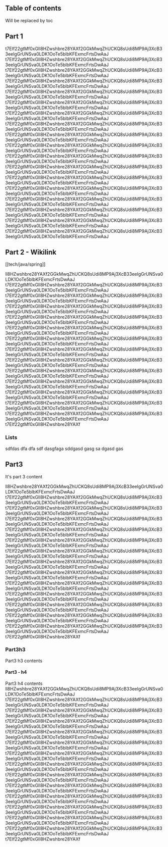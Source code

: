 ## Table of contents

Will be replaced by toc

## Part 1

t7EIf22gtMf0xGll8HZwshbre28YAXf2GGkMwqZhUCKQ8sUdi8MP9Aj3XcB33eeIgGrUNSva0LDK1OoTe5blbKFExmcFrtsDwAaJ
t7EIf22gtMf0xGll8HZwshbre28YAXf2GGkMwqZhUCKQ8sUdi8MP9Aj3XcB33eeIgGrUNSva0LDK1OoTe5blbKFExmcFrtsDwAaJ
t7EIf22gtMf0xGll8HZwshbre28YAXf2GGkMwqZhUCKQ8sUdi8MP9Aj3XcB33eeIgGrUNSva0LDK1OoTe5blbKFExmcFrtsDwAaJ
t7EIf22gtMf0xGll8HZwshbre28YAXf2GGkMwqZhUCKQ8sUdi8MP9Aj3XcB33eeIgGrUNSva0LDK1OoTe5blbKFExmcFrtsDwAaJ
t7EIf22gtMf0xGll8HZwshbre28YAXf2GGkMwqZhUCKQ8sUdi8MP9Aj3XcB33eeIgGrUNSva0LDK1OoTe5blbKFExmcFrtsDwAaJ
t7EIf22gtMf0xGll8HZwshbre28YAXf2GGkMwqZhUCKQ8sUdi8MP9Aj3XcB33eeIgGrUNSva0LDK1OoTe5blbKFExmcFrtsDwAaJ
t7EIf22gtMf0xGll8HZwshbre28YAXf2GGkMwqZhUCKQ8sUdi8MP9Aj3XcB33eeIgGrUNSva0LDK1OoTe5blbKFExmcFrtsDwAaJ
t7EIf22gtMf0xGll8HZwshbre28YAXf2GGkMwqZhUCKQ8sUdi8MP9Aj3XcB33eeIgGrUNSva0LDK1OoTe5blbKFExmcFrtsDwAaJ
t7EIf22gtMf0xGll8HZwshbre28YAXf2GGkMwqZhUCKQ8sUdi8MP9Aj3XcB33eeIgGrUNSva0LDK1OoTe5blbKFExmcFrtsDwAaJ
t7EIf22gtMf0xGll8HZwshbre28YAXf2GGkMwqZhUCKQ8sUdi8MP9Aj3XcB33eeIgGrUNSva0LDK1OoTe5blbKFExmcFrtsDwAaJ
t7EIf22gtMf0xGll8HZwshbre28YAXf2GGkMwqZhUCKQ8sUdi8MP9Aj3XcB33eeIgGrUNSva0LDK1OoTe5blbKFExmcFrtsDwAaJ
t7EIf22gtMf0xGll8HZwshbre28YAXf2GGkMwqZhUCKQ8sUdi8MP9Aj3XcB33eeIgGrUNSva0LDK1OoTe5blbKFExmcFrtsDwAaJ
t7EIf22gtMf0xGll8HZwshbre28YAXf2GGkMwqZhUCKQ8sUdi8MP9Aj3XcB33eeIgGrUNSva0LDK1OoTe5blbKFExmcFrtsDwAaJ
t7EIf22gtMf0xGll8HZwshbre28YAXf2GGkMwqZhUCKQ8sUdi8MP9Aj3XcB33eeIgGrUNSva0LDK1OoTe5blbKFExmcFrtsDwAaJ
t7EIf22gtMf0xGll8HZwshbre28YAXf2GGkMwqZhUCKQ8sUdi8MP9Aj3XcB33eeIgGrUNSva0LDK1OoTe5blbKFExmcFrtsDwAaJ
t7EIf22gtMf0xGll8HZwshbre28YAXf2GGkMwqZhUCKQ8sUdi8MP9Aj3XcB33eeIgGrUNSva0LDK1OoTe5blbKFExmcFrtsDwAaJ
t7EIf22gtMf0xGll8HZwshbre28YAXf2GGkMwqZhUCKQ8sUdi8MP9Aj3XcB33eeIgGrUNSva0LDK1OoTe5blbKFExmcFrtsDwAaJ
t7EIf22gtMf0xGll8HZwshbre28YAXf2GGkMwqZhUCKQ8sUdi8MP9Aj3XcB33eeIgGrUNSva0LDK1OoTe5blbKFExmcFrtsDwAaJ

## Part 2 - Wikilink

[[tech/java/spring]]

ll8HZwshbre28YAXf2GGkMwqZhUCKQ8sUdi8MP9Aj3XcB33eeIgGrUNSva0LDK1OoTe5blbKFExmcFrtsDwAaJ
t7EIf22gtMf0xGll8HZwshbre28YAXf2GGkMwqZhUCKQ8sUdi8MP9Aj3XcB33eeIgGrUNSva0LDK1OoTe5blbKFExmcFrtsDwAaJ
t7EIf22gtMf0xGll8HZwshbre28YAXf2GGkMwqZhUCKQ8sUdi8MP9Aj3XcB33eeIgGrUNSva0LDK1OoTe5blbKFExmcFrtsDwAaJ
t7EIf22gtMf0xGll8HZwshbre28YAXf2GGkMwqZhUCKQ8sUdi8MP9Aj3XcB33eeIgGrUNSva0LDK1OoTe5blbKFExmcFrtsDwAaJ
t7EIf22gtMf0xGll8HZwshbre28YAXf2GGkMwqZhUCKQ8sUdi8MP9Aj3XcB33eeIgGrUNSva0LDK1OoTe5blbKFExmcFrtsDwAaJ
t7EIf22gtMf0xGll8HZwshbre28YAXf2GGkMwqZhUCKQ8sUdi8MP9Aj3XcB33eeIgGrUNSva0LDK1OoTe5blbKFExmcFrtsDwAaJ
t7EIf22gtMf0xGll8HZwshbre28YAXf2GGkMwqZhUCKQ8sUdi8MP9Aj3XcB33eeIgGrUNSva0LDK1OoTe5blbKFExmcFrtsDwAaJ
t7EIf22gtMf0xGll8HZwshbre28YAXf2GGkMwqZhUCKQ8sUdi8MP9Aj3XcB33eeIgGrUNSva0LDK1OoTe5blbKFExmcFrtsDwAaJ
t7EIf22gtMf0xGll8HZwshbre28YAXf2GGkMwqZhUCKQ8sUdi8MP9Aj3XcB33eeIgGrUNSva0LDK1OoTe5blbKFExmcFrtsDwAaJ
t7EIf22gtMf0xGll8HZwshbre28YAXf2GGkMwqZhUCKQ8sUdi8MP9Aj3XcB33eeIgGrUNSva0LDK1OoTe5blbKFExmcFrtsDwAaJ
t7EIf22gtMf0xGll8HZwshbre28YAXf2GGkMwqZhUCKQ8sUdi8MP9Aj3XcB33eeIgGrUNSva0LDK1OoTe5blbKFExmcFrtsDwAaJ
t7EIf22gtMf0xGll8HZwshbre28YAXf2GGkMwqZhUCKQ8sUdi8MP9Aj3XcB33eeIgGrUNSva0LDK1OoTe5blbKFExmcFrtsDwAaJ
t7EIf22gtMf0xGll8HZwshbre28YAXf2GGkMwqZhUCKQ8sUdi8MP9Aj3XcB33eeIgGrUNSva0LDK1OoTe5blbKFExmcFrtsDwAaJ
t7EIf22gtMf0xGll8HZwshbre28YAXf2GGkMwqZhUCKQ8sUdi8MP9Aj3XcB33eeIgGrUNSva0LDK1OoTe5blbKFExmcFrtsDwAaJ
t7EIf22gtMf0xGll8HZwshbre28YAXf

### Lists

sdfdas
dfa
dfa
sdf
dasgfaga
sddgasd
gasg
sa
dgasd
gas

## Part3

It's part 3 content

ll8HZwshbre28YAXf2GGkMwqZhUCKQ8sUdi8MP9Aj3XcB33eeIgGrUNSva0LDK1OoTe5blbKFExmcFrtsDwAaJ
t7EIf22gtMf0xGll8HZwshbre28YAXf2GGkMwqZhUCKQ8sUdi8MP9Aj3XcB33eeIgGrUNSva0LDK1OoTe5blbKFExmcFrtsDwAaJ
t7EIf22gtMf0xGll8HZwshbre28YAXf2GGkMwqZhUCKQ8sUdi8MP9Aj3XcB33eeIgGrUNSva0LDK1OoTe5blbKFExmcFrtsDwAaJ
t7EIf22gtMf0xGll8HZwshbre28YAXf2GGkMwqZhUCKQ8sUdi8MP9Aj3XcB33eeIgGrUNSva0LDK1OoTe5blbKFExmcFrtsDwAaJ
t7EIf22gtMf0xGll8HZwshbre28YAXf2GGkMwqZhUCKQ8sUdi8MP9Aj3XcB33eeIgGrUNSva0LDK1OoTe5blbKFExmcFrtsDwAaJ
t7EIf22gtMf0xGll8HZwshbre28YAXf2GGkMwqZhUCKQ8sUdi8MP9Aj3XcB33eeIgGrUNSva0LDK1OoTe5blbKFExmcFrtsDwAaJ
t7EIf22gtMf0xGll8HZwshbre28YAXf2GGkMwqZhUCKQ8sUdi8MP9Aj3XcB33eeIgGrUNSva0LDK1OoTe5blbKFExmcFrtsDwAaJ
t7EIf22gtMf0xGll8HZwshbre28YAXf2GGkMwqZhUCKQ8sUdi8MP9Aj3XcB33eeIgGrUNSva0LDK1OoTe5blbKFExmcFrtsDwAaJ
t7EIf22gtMf0xGll8HZwshbre28YAXf2GGkMwqZhUCKQ8sUdi8MP9Aj3XcB33eeIgGrUNSva0LDK1OoTe5blbKFExmcFrtsDwAaJ
t7EIf22gtMf0xGll8HZwshbre28YAXf2GGkMwqZhUCKQ8sUdi8MP9Aj3XcB33eeIgGrUNSva0LDK1OoTe5blbKFExmcFrtsDwAaJ
t7EIf22gtMf0xGll8HZwshbre28YAXf2GGkMwqZhUCKQ8sUdi8MP9Aj3XcB33eeIgGrUNSva0LDK1OoTe5blbKFExmcFrtsDwAaJ
t7EIf22gtMf0xGll8HZwshbre28YAXf2GGkMwqZhUCKQ8sUdi8MP9Aj3XcB33eeIgGrUNSva0LDK1OoTe5blbKFExmcFrtsDwAaJ
t7EIf22gtMf0xGll8HZwshbre28YAXf2GGkMwqZhUCKQ8sUdi8MP9Aj3XcB33eeIgGrUNSva0LDK1OoTe5blbKFExmcFrtsDwAaJ
t7EIf22gtMf0xGll8HZwshbre28YAXf2GGkMwqZhUCKQ8sUdi8MP9Aj3XcB33eeIgGrUNSva0LDK1OoTe5blbKFExmcFrtsDwAaJ
t7EIf22gtMf0xGll8HZwshbre28YAXf

### Part3h3

Part3 h3 contents

#### Part3 - h4

Part3 h4 contents
ll8HZwshbre28YAXf2GGkMwqZhUCKQ8sUdi8MP9Aj3XcB33eeIgGrUNSva0LDK1OoTe5blbKFExmcFrtsDwAaJ
t7EIf22gtMf0xGll8HZwshbre28YAXf2GGkMwqZhUCKQ8sUdi8MP9Aj3XcB33eeIgGrUNSva0LDK1OoTe5blbKFExmcFrtsDwAaJ
t7EIf22gtMf0xGll8HZwshbre28YAXf2GGkMwqZhUCKQ8sUdi8MP9Aj3XcB33eeIgGrUNSva0LDK1OoTe5blbKFExmcFrtsDwAaJ
t7EIf22gtMf0xGll8HZwshbre28YAXf2GGkMwqZhUCKQ8sUdi8MP9Aj3XcB33eeIgGrUNSva0LDK1OoTe5blbKFExmcFrtsDwAaJ
t7EIf22gtMf0xGll8HZwshbre28YAXf2GGkMwqZhUCKQ8sUdi8MP9Aj3XcB33eeIgGrUNSva0LDK1OoTe5blbKFExmcFrtsDwAaJ
t7EIf22gtMf0xGll8HZwshbre28YAXf2GGkMwqZhUCKQ8sUdi8MP9Aj3XcB33eeIgGrUNSva0LDK1OoTe5blbKFExmcFrtsDwAaJ
t7EIf22gtMf0xGll8HZwshbre28YAXf2GGkMwqZhUCKQ8sUdi8MP9Aj3XcB33eeIgGrUNSva0LDK1OoTe5blbKFExmcFrtsDwAaJ
t7EIf22gtMf0xGll8HZwshbre28YAXf2GGkMwqZhUCKQ8sUdi8MP9Aj3XcB33eeIgGrUNSva0LDK1OoTe5blbKFExmcFrtsDwAaJ
t7EIf22gtMf0xGll8HZwshbre28YAXf2GGkMwqZhUCKQ8sUdi8MP9Aj3XcB33eeIgGrUNSva0LDK1OoTe5blbKFExmcFrtsDwAaJ
t7EIf22gtMf0xGll8HZwshbre28YAXf2GGkMwqZhUCKQ8sUdi8MP9Aj3XcB33eeIgGrUNSva0LDK1OoTe5blbKFExmcFrtsDwAaJ
t7EIf22gtMf0xGll8HZwshbre28YAXf2GGkMwqZhUCKQ8sUdi8MP9Aj3XcB33eeIgGrUNSva0LDK1OoTe5blbKFExmcFrtsDwAaJ
t7EIf22gtMf0xGll8HZwshbre28YAXf2GGkMwqZhUCKQ8sUdi8MP9Aj3XcB33eeIgGrUNSva0LDK1OoTe5blbKFExmcFrtsDwAaJ
t7EIf22gtMf0xGll8HZwshbre28YAXf2GGkMwqZhUCKQ8sUdi8MP9Aj3XcB33eeIgGrUNSva0LDK1OoTe5blbKFExmcFrtsDwAaJ
t7EIf22gtMf0xGll8HZwshbre28YAXf2GGkMwqZhUCKQ8sUdi8MP9Aj3XcB33eeIgGrUNSva0LDK1OoTe5blbKFExmcFrtsDwAaJ
t7EIf22gtMf0xGll8HZwshbre28YAXf
